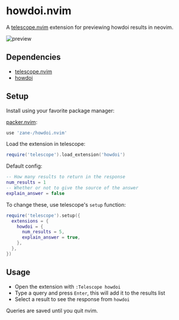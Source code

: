 # howdoi.nvim

A [telescope.nvim](https://github.com/nvim-telescope/telescope.nvim) extension for previewing howdoi results in neovim.

![preview](https://user-images.githubusercontent.com/6345012/172078691-6f4ba50c-31d2-45c5-b7ea-b764054cd417.gif)

## Dependencies

- [telescope.nvim](https://github.com/nvim-telescope/telescope.nvim)
- [howdoi](https://github.com/gleitz/howdoi)

## Setup

Install using your favorite package manager:

[packer.nvim](https://github.com/wbthomason/packer.nvim):

```lua
use 'zane-/howdoi.nvim'
```

Load the extension in telescope:

```lua
require('telescope').load_extension('howdoi')
```

Default config:

```lua
-- How many results to return in the response
num_results = 1
-- Whether or not to give the source of the answer
explain_answer = false
```

To change these, use telescope's `setup` function:

```lua
require('telescope').setup({
  extensions = {
    howdoi = {
      num_results = 5,
      explain_answer = true,
    },
  },
})
```

## Usage

- Open the extension with `:Telescope howdoi`
- Type a query and press `Enter`, this will add it to the results list
- Select a result to see the response from `howdoi`

Queries are saved until you quit nvim.
